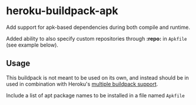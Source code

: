 # heroku-buildpack-apk

Add support for apk-based dependencies during both compile and runtime.

Added ability to also specify custom repositories through **:repo:** in `Apkfile` (see example below).

## Usage

This buildpack is not meant to be used on its own, and instead should be in used in combination with Heroku's [multiple buildpack support](https://devcenter.heroku.com/articles/using-multiple-buildpacks-for-an-app).

Include a list of apt package names to be installed in a file named `Apkfile`

